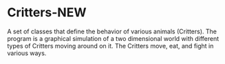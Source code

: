# Critters-NEW
A set of classes that define the behavior of various animals (Critters). The program is a graphical simulation of a two dimensional world with different types of Critters moving around on it. The Critters move, eat, and fight in various ways.
